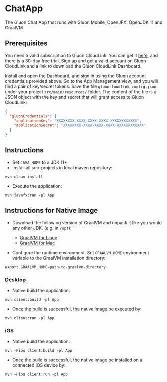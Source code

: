 ChatApp
====

The Gluon Chat App that runs with Gluon Mobile, OpenJFX, OpenJDK 11 and GraalVM

Prerequisites
-------------

You need a valid subscription to Gluon CloudLink. You can get it [here](http://gluonhq.com/products/cloudlink/buy/), and 
there is a 30-day free trial. Sign up and get a valid account on Gluon CloudLink and a link to download the Gluon CloudLink 
Dashboard. 

Install and open the Dashboard, and sign in using the Gluon account credentials provided above. Go to the App Management view, and you will 
find a pair of key/secret tokens. Save the file `gluoncloudlink_config.json` under your project 
`src/main/resources/` folder. The content of the file is a JSON object with the key and secret that will grant access
to Gluon CloudLink:

```json
{
  "gluonCredentials": {
    "applicationKey": "XXXXXXXX-XXXX-XXXX-XXXX-XXXXXXXXXXXX",
    "applicationSecret": "XXXXXXXX-XXXX-XXXX-XXXX-XXXXXXXXXXXX"
  }
}
```

Instructions
------------

* Set `JAVA_HOME` to a JDK 11+
* Install all sub-projects in local maven repository:
```
mvn clean install
```
* Execute the application:
```
mvn javafx:run -pl App
```

Instructions for Native Image
------------

* Download the following version of GraalVM and unpack it like you would any other JDK. (e.g. in `/opt`):

  * [GraalVM for Linux](https://download2.gluonhq.com/substrate/graalvm/graalvm-svm-linux-20.1.0-ea+25.zip)
  * [GraalVM for Mac](https://download2.gluonhq.com/substrate/graalvm/graalvm-svm-darwin-20.1.0-ea+25.zip)

* Configure the runtime environment. Set `GRAALVM_HOME` environment variable to the GraalVM installation directory:
```
export GRAALVM_HOME=path-to-graalvm-directory
```

### Desktop

* Native build the application:
```
mvn client:build -pl App
```
* Once the build is successful, the native image be executed by:
```
mvn client:run -pl App
```

### iOS

* Native build the application:
```
mvn -Pios client:build -pl App
```
* Once the build is successful, the native image be installed on a connected iOS device by:
```
mvn -Pios client:run -pl App
```